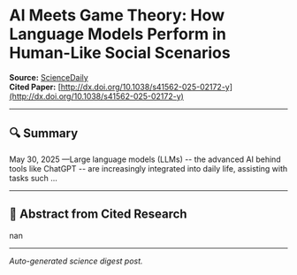# AI Meets Game Theory: How Language Models Perform in Human-Like Social Scenarios

**Source:** [ScienceDaily](https://www.sciencedaily.com/releases/2025/05/250528132456.htm)  
**Cited Paper:** [http://dx.doi.org/10.1038/s41562-025-02172-y](http://dx.doi.org/10.1038/s41562-025-02172-y)

---

## 🔍 Summary
May 30, 2025 —Large language models (LLMs) -- the advanced AI behind tools like ChatGPT -- are increasingly integrated into daily life, assisting with tasks such ...

---

## 📄 Abstract from Cited Research
nan

---

*Auto-generated science digest post.*
